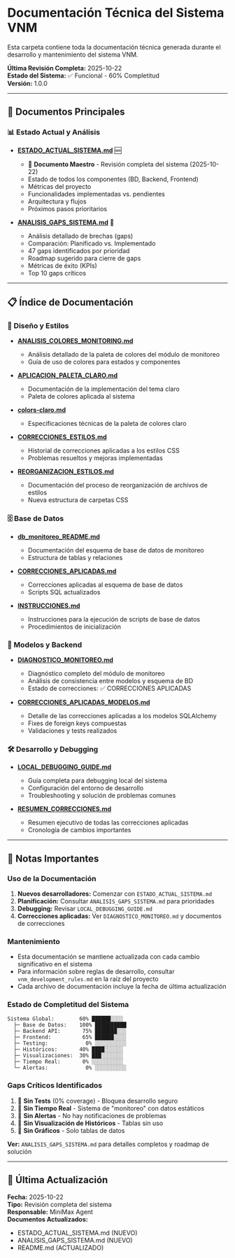 # Documentación Técnica del Sistema VNM

Esta carpeta contiene toda la documentación técnica generada durante el desarrollo y mantenimiento del sistema VNM.

**Última Revisión Completa:** 2025-10-22  
**Estado del Sistema:** ✅ Funcional - 60% Completitud  
**Versión:** 1.0.0

---

## 📄 Documentos Principales

### 📊 Estado Actual y Análisis

- **[ESTADO_ACTUAL_SISTEMA.md](./ESTADO_ACTUAL_SISTEMA.md)** 🆕
  - 🔑 **Documento Maestro** - Revisión completa del sistema (2025-10-22)
  - Estado de todos los componentes (BD, Backend, Frontend)
  - Métricas del proyecto
  - Funcionalidades implementadas vs. pendientes
  - Arquitectura y flujos
  - Próximos pasos prioritarios

- **[ANALISIS_GAPS_SISTEMA.md](./ANALISIS_GAPS_SISTEMA.md)** 🔴
  - Análisis detallado de brechas (gaps)
  - Comparación: Planificado vs. Implementado
  - 47 gaps identificados por prioridad
  - Roadmap sugerido para cierre de gaps
  - Métricas de éxito (KPIs)
  - Top 10 gaps críticos

---

## 📋 Índice de Documentación

### 🎨 Diseño y Estilos

- **[ANALISIS_COLORES_MONITORING.md](./ANALISIS_COLORES_MONITORING.md)**
  - Análisis detallado de la paleta de colores del módulo de monitoreo
  - Guía de uso de colores para estados y componentes

- **[APLICACION_PALETA_CLARO.md](./APLICACION_PALETA_CLARO.md)**
  - Documentación de la implementación del tema claro
  - Paleta de colores aplicada al sistema

- **[colors-claro.md](./colors-claro.md)**
  - Especificaciones técnicas de la paleta de colores claro

- **[CORRECCIONES_ESTILOS.md](./CORRECCIONES_ESTILOS.md)**
  - Historial de correcciones aplicadas a los estilos CSS
  - Problemas resueltos y mejoras implementadas

- **[REORGANIZACION_ESTILOS.md](./REORGANIZACION_ESTILOS.md)**
  - Documentación del proceso de reorganización de archivos de estilos
  - Nueva estructura de carpetas CSS

### 🗄️ Base de Datos

- **[db_monitoreo_README.md](./db_monitoreo_README.md)**
  - Documentación del esquema de base de datos de monitoreo
  - Estructura de tablas y relaciones

- **[CORRECCIONES_APLICADAS.md](./CORRECCIONES_APLICADAS.md)**
  - Correcciones aplicadas al esquema de base de datos
  - Scripts SQL actualizados

- **[INSTRUCCIONES.md](./INSTRUCCIONES.md)**
  - Instrucciones para la ejecución de scripts de base de datos
  - Procedimientos de inicialización

### 🔧 Modelos y Backend

- **[DIAGNOSTICO_MONITOREO.md](./DIAGNOSTICO_MONITOREO.md)**
  - Diagnóstico completo del módulo de monitoreo
  - Análisis de consistencia entre modelos y esquema de BD
  - Estado de correcciones: ✅ CORRECCIONES APLICADAS

- **[CORRECCIONES_APLICADAS_MODELOS.md](./CORRECCIONES_APLICADAS_MODELOS.md)**
  - Detalle de las correcciones aplicadas a los modelos SQLAlchemy
  - Fixes de foreign keys compuestas
  - Validaciones y tests realizados

### 🛠️ Desarrollo y Debugging

- **[LOCAL_DEBUGGING_GUIDE.md](./LOCAL_DEBUGGING_GUIDE.md)**
  - Guía completa para debugging local del sistema
  - Configuración del entorno de desarrollo
  - Troubleshooting y solución de problemas comunes

- **[RESUMEN_CORRECCIONES.md](./RESUMEN_CORRECCIONES.md)**
  - Resumen ejecutivo de todas las correcciones aplicadas
  - Cronología de cambios importantes

---

## 📌 Notas Importantes

### Uso de la Documentación
1. **Nuevos desarrolladores:** Comenzar con `ESTADO_ACTUAL_SISTEMA.md`
2. **Planificación:** Consultar `ANALISIS_GAPS_SISTEMA.md` para prioridades
3. **Debugging:** Revisar `LOCAL_DEBUGGING_GUIDE.md`
4. **Correcciones aplicadas:** Ver `DIAGNOSTICO_MONITOREO.md` y documentos de correcciones

### Mantenimiento

- Esta documentación se mantiene actualizada con cada cambio significativo en el sistema
- Para información sobre reglas de desarrollo, consultar `vnm_development_rules.md` en la raíz del proyecto
- Cada archivo de documentación incluye la fecha de última actualización

### Estado de Completitud del Sistema

```
Sistema Global:        60% ██████░░░░
  ├─ Base de Datos:    100% ██████████
  ├─ Backend API:       75% ███████░░░
  ├─ Frontend:          65% ██████░░░░
  ├─ Testing:            0% ░░░░░░░░░░
  ├─ Históricos:       40% ████░░░░░░
  ├─ Visualizaciones:  30% ███░░░░░░░
  ├─ Tiempo Real:       0% ░░░░░░░░░░
  └─ Alertas:            0% ░░░░░░░░░░
```

### Gaps Críticos Identificados

1. 🔴 **Sin Tests** (0% coverage) - Bloquea desarrollo seguro
2. 🔴 **Sin Tiempo Real** - Sistema de "monitoreo" con datos estáticos
3. 🔴 **Sin Alertas** - No hay notificaciones de problemas
4. 🔴 **Sin Visualización de Históricos** - Tablas sin uso
5. 🔴 **Sin Gráficos** - Solo tablas de datos

**Ver:** `ANALISIS_GAPS_SISTEMA.md` para detalles completos y roadmap de solución

---

## 🔄 Última Actualización

**Fecha:** 2025-10-22  
**Tipo:** Revisión completa del sistema  
**Responsable:** MiniMax Agent  
**Documentos Actualizados:** 
- ESTADO_ACTUAL_SISTEMA.md (NUEVO)
- ANALISIS_GAPS_SISTEMA.md (NUEVO)
- README.md (ACTUALIZADO)
